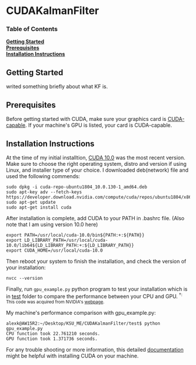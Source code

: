 # CUDAKalmanFilter

### Table of Contents
**[Getting Started](#getting-started)**<br>
**[Prerequisites](#prerequisites)**<br>
**[Installation Instructions](#installation-instructions)**<br>

## Getting Started
writed something briefly about what KF is.

## Prerequisites

Before getting started with CUDA, make sure your graphics card is [CUDA-capable](https://developer.nvidia.com/cuda-gpus). If your machine's GPU is listed, your card is CUDA-capable.

## Installation Instructions

At the time of my initial installtion, [CUDA 10.0](https://developer.nvidia.com/cuda-downloads?target_os=Linux&target_arch=x86_64&target_distro=Ubuntu&target_version=1804&target_type=debnetwork) was the most recent version. Make sure to choose the right operating system, distro and version if using Linux, and installer type of your choice. I downloaded deb(network) file and used the following commends:
```
sudo dpkg -i cuda-repo-ubuntu1804_10.0.130-1_amd64.deb
sudo apt-key adv --fetch-keys https://developer.download.nvidia.com/compute/cuda/repos/ubuntu1804/x86_64/7fa2af80.pub
sudo apt-get update
sudo apt-get install cuda
```
After installation is complete, add CUDA to your PATH in .bashrc file. (Also note that I am using version 10.0 here)
```
export PATH=/usr/local/cuda-10.0/bin${PATH:+:${PATH}}
export LD_LIBRARY_PATH=/usr/local/cuda-10.0/lib64${LD_LIBRARY_PATH:+:${LD_LIBRARY_PATH}}
export CUDA_HOME=/usr/local/cuda-10.0
```
Then reboot your system to finish the installation, and check the version of your installation:

`nvcc --version`

Finally, run `gpu_example.py` python program to test your installation which is in [test](https://github.com/0b10010010/CUDAKalmanFilter/blob/master/test) folder to compare the performance between your CPU and GPU.
<sup>&dagger;: This code was acquired from NVIDIA's [webpage](https://developer.nvidia.com/how-to-cuda-python).</sup><br>

My machine's performance comparison with gpu_example.py:
```console
alexk@AW15R2:~/Desktop/KSU_ME/CUDAKalmanFilter/test$ python gpu_example.py
CPU function took 22.761210 seconds.
GPU function took 1.371736 seconds.
```

For any trouble shooting or more information, this detailed [documentation](https://docs.nvidia.com/cuda/cuda-installation-guide-linux/index.html) might be helpful with installing CUDA on your machine.
